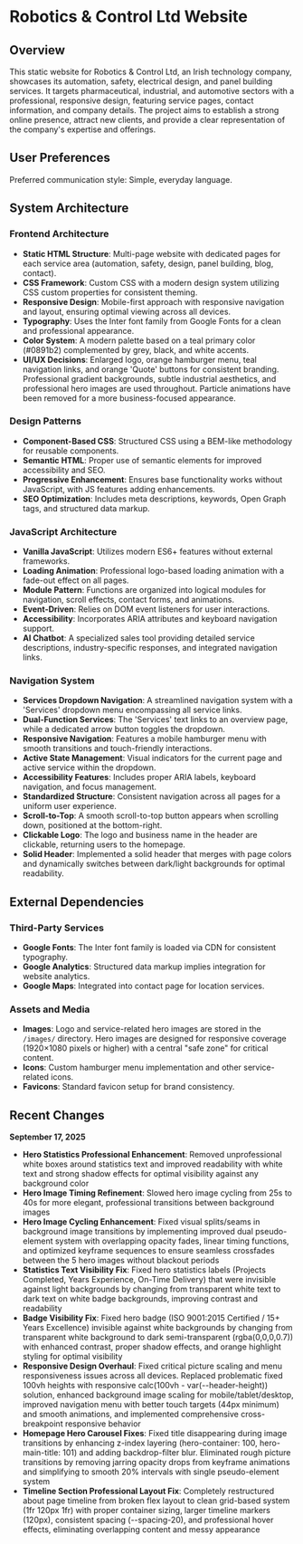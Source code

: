 # Robotics & Control Ltd Website

## Overview
This static website for Robotics & Control Ltd, an Irish technology company, showcases its automation, safety, electrical design, and panel building services. It targets pharmaceutical, industrial, and automotive sectors with a professional, responsive design, featuring service pages, contact information, and company details. The project aims to establish a strong online presence, attract new clients, and provide a clear representation of the company's expertise and offerings.

## User Preferences
Preferred communication style: Simple, everyday language.

## System Architecture

### Frontend Architecture
- **Static HTML Structure**: Multi-page website with dedicated pages for each service area (automation, safety, design, panel building, blog, contact).
- **CSS Framework**: Custom CSS with a modern design system utilizing CSS custom properties for consistent theming.
- **Responsive Design**: Mobile-first approach with responsive navigation and layout, ensuring optimal viewing across all devices.
- **Typography**: Uses the Inter font family from Google Fonts for a clean and professional appearance.
- **Color System**: A modern palette based on a teal primary color (#0891b2) complemented by grey, black, and white accents.
- **UI/UX Decisions**: Enlarged logo, orange hamburger menu, teal navigation links, and orange 'Quote' buttons for consistent branding. Professional gradient backgrounds, subtle industrial aesthetics, and professional hero images are used throughout. Particle animations have been removed for a more business-focused appearance.

### Design Patterns
- **Component-Based CSS**: Structured CSS using a BEM-like methodology for reusable components.
- **Semantic HTML**: Proper use of semantic elements for improved accessibility and SEO.
- **Progressive Enhancement**: Ensures base functionality works without JavaScript, with JS features adding enhancements.
- **SEO Optimization**: Includes meta descriptions, keywords, Open Graph tags, and structured data markup.

### JavaScript Architecture
- **Vanilla JavaScript**: Utilizes modern ES6+ features without external frameworks.
- **Loading Animation**: Professional logo-based loading animation with a fade-out effect on all pages.
- **Module Pattern**: Functions are organized into logical modules for navigation, scroll effects, contact forms, and animations.
- **Event-Driven**: Relies on DOM event listeners for user interactions.
- **Accessibility**: Incorporates ARIA attributes and keyboard navigation support.
- **AI Chatbot**: A specialized sales tool providing detailed service descriptions, industry-specific responses, and integrated navigation links.

### Navigation System
- **Services Dropdown Navigation**: A streamlined navigation system with a 'Services' dropdown menu encompassing all service links.
- **Dual-Function Services**: The 'Services' text links to an overview page, while a dedicated arrow button toggles the dropdown.
- **Responsive Navigation**: Features a mobile hamburger menu with smooth transitions and touch-friendly interactions.
- **Active State Management**: Visual indicators for the current page and active service within the dropdown.
- **Accessibility Features**: Includes proper ARIA labels, keyboard navigation, and focus management.
- **Standardized Structure**: Consistent navigation across all pages for a uniform user experience.
- **Scroll-to-Top**: A smooth scroll-to-top button appears when scrolling down, positioned at the bottom-right.
- **Clickable Logo**: The logo and business name in the header are clickable, returning users to the homepage.
- **Solid Header**: Implemented a solid header that merges with page colors and dynamically switches between dark/light backgrounds for optimal readability.

## External Dependencies

### Third-Party Services
- **Google Fonts**: The Inter font family is loaded via CDN for consistent typography.
- **Google Analytics**: Structured data markup implies integration for website analytics.
- **Google Maps**: Integrated into contact page for location services.

### Assets and Media
- **Images**: Logo and service-related hero images are stored in the `/images/` directory. Hero images are designed for responsive coverage (1920×1080 pixels or higher) with a central "safe zone" for critical content.
- **Icons**: Custom hamburger menu implementation and other service-related icons.
- **Favicons**: Standard favicon setup for brand consistency.

## Recent Changes

**September 17, 2025**
- **Hero Statistics Professional Enhancement**: Removed unprofessional white boxes around statistics text and improved readability with white text and strong shadow effects for optimal visibility against any background color
- **Hero Image Timing Refinement**: Slowed hero image cycling from 25s to 40s for more elegant, professional transitions between background images
- **Hero Image Cycling Enhancement**: Fixed visual splits/seams in background image transitions by implementing improved dual pseudo-element system with overlapping opacity fades, linear timing functions, and optimized keyframe sequences to ensure seamless crossfades between the 5 hero images without blackout periods
- **Statistics Text Visibility Fix**: Fixed hero statistics labels (Projects Completed, Years Experience, On-Time Delivery) that were invisible against light backgrounds by changing from transparent white text to dark text on white badge backgrounds, improving contrast and readability
- **Badge Visibility Fix**: Fixed hero badge (ISO 9001:2015 Certified / 15+ Years Excellence) invisible against white backgrounds by changing from transparent white background to dark semi-transparent (rgba(0,0,0,0.7)) with enhanced contrast, proper shadow effects, and orange highlight styling for optimal visibility
- **Responsive Design Overhaul**: Fixed critical picture scaling and menu responsiveness issues across all devices. Replaced problematic fixed 100vh heights with responsive calc(100vh - var(--header-height)) solution, enhanced background image scaling for mobile/tablet/desktop, improved navigation menu with better touch targets (44px minimum) and smooth animations, and implemented comprehensive cross-breakpoint responsive behavior
- **Homepage Hero Carousel Fixes**: Fixed title disappearing during image transitions by enhancing z-index layering (hero-container: 100, hero-main-title: 101) and adding backdrop-filter blur. Eliminated rough picture transitions by removing jarring opacity drops from keyframe animations and simplifying to smooth 20% intervals with single pseudo-element system
- **Timeline Section Professional Layout Fix**: Completely restructured about page timeline from broken flex layout to clean grid-based system (1fr 120px 1fr) with proper container sizing, larger timeline markers (120px), consistent spacing (--spacing-20), and professional hover effects, eliminating overlapping content and messy appearance